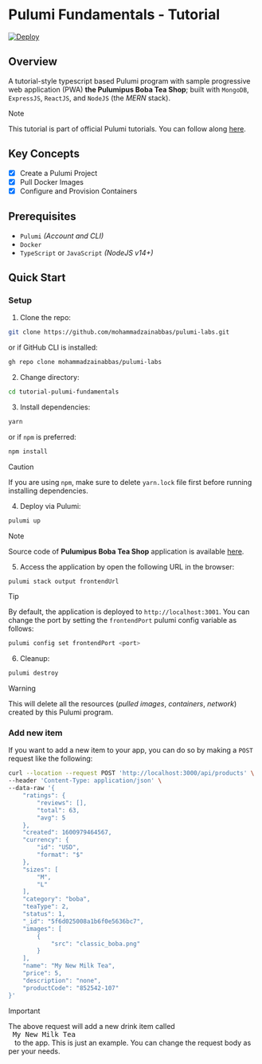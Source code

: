 # Pulumi Fundamentals - Tutorial

[![Deploy](https://get.pulumi.com/new/button.svg)](https://app.pulumi.com/new?template=https://github.com/mohammadzainabbas/pulumi-labs/tree/main/tutorial-pulumi-fundamentals)

## Overview

A tutorial-style typescript based Pulumi program with sample progressive web application (PWA) **the Pulumipus Boba Tea Shop**; built with `MongoDB`, `ExpressJS`, `ReactJS`, and `NodeJS` (the *MERN* stack). 

> [!NOTE]
> This tutorial is part of official Pulumi tutorials. You can follow along [here](https://www.pulumi.com/learn/pulumi-fundamentals/).

## Key Concepts

- [x] Create a Pulumi Project
- [x] Pull Docker Images
- [x] Configure and Provision Containers

## Prerequisites

* `Pulumi` _(Account and CLI)_
* `Docker`
* `TypeScript` or `JavaScript` _(NodeJS v14+)_

## Quick Start

### Setup

1. Clone the repo:

```bash
git clone https://github.com/mohammadzainabbas/pulumi-labs.git
```

or if GitHub CLI is installed:

```bash
gh repo clone mohammadzainabbas/pulumi-labs
```

2. Change directory:

```bash
cd tutorial-pulumi-fundamentals
```

3. Install dependencies:

```bash
yarn
```

or if `npm` is preferred:

```bash
npm install
```

> [!CAUTION]
> If you are using `npm`, make sure to delete `yarn.lock` file first before running installing dependencies.

4. Deploy via Pulumi:

```bash
pulumi up
```

> [!NOTE]
> Source code of **Pulumipus Boba Tea Shop** application is available [here](https://github.com/pulumi/tutorial-pulumi-fundamentals/).

5. Access the application by open the following URL in the browser:

```bash
pulumi stack output frontendUrl
```

> [!TIP]
> By default, the application is deployed to `http://localhost:3001`. You can change the port by setting the `frontendPort` pulumi config variable as follows:

```bash
pulumi config set frontendPort <port>
```

6. Cleanup:

```bash
pulumi destroy
```

> [!WARNING]  
> This will delete all the resources (_pulled images_, _containers_, _network_) created by this Pulumi program.

### Add new item

If you want to add a new item to your app, you can do so by making a `POST` request like the following:

```bash
curl --location --request POST 'http://localhost:3000/api/products' \
--header 'Content-Type: application/json' \
--data-raw '{
    "ratings": {
        "reviews": [],
        "total": 63,
        "avg": 5
    },
    "created": 1600979464567,
    "currency": {
        "id": "USD",
        "format": "$"
    },
    "sizes": [
        "M",
        "L"
    ],
    "category": "boba",
    "teaType": 2,
    "status": 1,
    "_id": "5f6d025008a1b6f0e5636bc7",
    "images": [
        {
            "src": "classic_boba.png"
        }
    ],
    "name": "My New Milk Tea",
    "price": 5,
    "description": "none",
    "productCode": "852542-107"
}'
```

> [!IMPORTANT]  
> The above request will add a new drink item called <kbd> <br> My New Milk Tea <br> </kbd> to the app. This is just an example. You can change the request body as per your needs.

